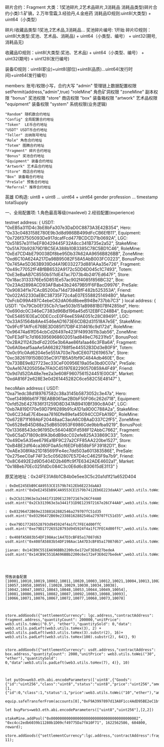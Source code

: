 碎片合约：Fragment
    大类：1奖池碎片,2艺术品碎片,3消耗品
消耗品类型(碎片合约小类):1.矿镐，2.万年雪霜,3.经验丹,4.金疮药
消耗品ID规则:uint8(大类型) + uint64（小类型）

碎片/收藏品类型:1奖池,2艺术品,3消耗品...
奖池碎片编号: 1开始
碎片ID规则：uint8(大类型:奖池、艺术品、消耗品) + uint64（小类型、编号） + uint32(期号,消耗品无)

收藏品ID规则：uint8(大类型:奖池、艺术品) + uint64（小类型、编号） + uint32(期号) + uint128(发行编号)

装备ID规则：uint8(职业)+uint8(部位)+uint8(品质)...uint64(发行时间)+uint64(发行编号)

members: 账号/权限小写，合约大写
    "admin" 管理链上数据配置权限 setPermit(address,"admin",true)
    "roleMine" 角色矿洞权限
    "zoneMine" 副本权限
    "bonus" 奖池权限
    "store" 商店权限
    "box" 装备箱权限
    "artwork" 艺术品权限
    "equipment" 装备权限
    "system" 系统权限(业务逻辑)


    "Random" 随机数合约地址
    "Config" 全局配置合约地址
    "Token"  LE币合约地址
    "USDT" USDT币合约地址
    "Teller" 出纳账号地址
    "Role" 角色合约地址
    "Totem" 图腾合约地址
    "Fragment" 碎片合约地址
    "Bonus" 奖池合约地址
    "Equipment" 装备合约地址
    "Artwork" 艺术品合约地址
    "Store" 商店合约地址
    "Box" 装备箱合约地址
    "PreSale" 预售合约地址
    "Referral" 推荐合约地址


英雄 ID构造:
    uint8 + uint8 ... uint64 + uint64
    gender  profession ... timestamp  totalSupply

一、全局配置项: 
    1.角色最高等级(maxlevel)
    2.经验配置(experience)


testnet
address: {
        USDT: "0xEB5a311D4c3bE8bFa307e3DaD0C8873A3E42B354",
        Hero: "0x33c0483158E780E9b3d8d986BB499dFcCB6EfB11",
        Equipment: "0x726f37505093De917dcafFcd477BCDCD71b0692A",
        LGC: "0x51857e3111eEF80429445F32A8cc341B735e2a52",
        StakeMine: "0x51A70b92879D1BC5EA388b10B3385C78C5BD1C46",
        RoleMine: "0xEd7CD4bE790038Df8be95Db37A62AA9656B826BB",
        ZoneMine: "0xd6C10A624A217Da98B95082F58A5AbB003FC0223",
        BonusPool: "0x745Ae5D363B939Dd4A19E032273d881AAa35e726",
        Fragment: "0x49c77052fF4BfBB6532A9172c5DD6D045c1C7493",
        Totem: "0xE3eBaAB7C8550b511dE47ac7D73b4b24f7Ed647F",
        Store: "0x18ac3133376Ee5D851Ee57ac902f4085f856BC32",
        Box: "0x23Ad2898ACD93AFBab43b24679B5fF6FBacD9976",
        PreSale: "0x90834f1e7CAcB5200a714d7394BfF482b525353A",
        Friend: "0x022A52330aEBC38735F72c4aE07E5588251494B0",
        Market: "0xFcbD99A497C4ebeC62dA06d8beeB94Be737bb7C3"
    }
local
    address: {
        USDT: "0x79Cb0Ef35Cb7c1ae503b151aB9881B07Bf4285bd",
        Hero: "0x690dc0C346eC7383d96Bd196a45d512EBFC248B4",
        Equipment: "0xE54851E0EaC0DECccE0F6eeE59AE051c28C89491",
        LGC: "0x33A51564b8Ae4546eAD1673E6CDB2d31518A7e5E",
        StakeMine: "0x9FcfF1AfFc676BE3D085f17DBF4314616c9d172d",
        RoleMine: "0x96474a61fD54cbCd26497e423Ff4993611b3ab56",
        ZoneMine: "0xFE3dF1c7d1663956968602051ad849eC76231fe5",
        BonusPool: "0x2BA211242bdFd2205e3b6Aae86fa1aa46c3FBa6A",
        Fragment: "0x6A0beaf5aaAe5A66282788f5e44552B3Dd3eB0F9",
        Totem: "0x0c91c0Ad6204e5e551A703e7bdCE60712619657e",
        Store: "0xc3826119150B035eC9171B5A5fbf9C484Adb460E",
        Box: "0x733BE9e827723ec33CeF00956E19a05e3bd0C07a",
        PreSale: "0xAe1674205056e7FA0C45197E82290570859A4F49",
        Friend: "0x9d7d52DA48e7ee2a3e608F9607561524451E00C8",
        Market: "0xdA816F2e628E3e0d261445282C6ce582C5E48147"
    },

hecoMain
    address:{
        USDT: "0xa71edc38d189767582c38a3145b5873052c3e47a",
        Hero: "0xef349B6b61F7BEABB061ae2B0bF50F06c262d718",
        Equipment: "0xfd52bE427836f31259D8D347AB9410Bf390c8A04",
        LGC: "0xb7A819D170e59D79f6289b91cA1D1a9D0C788A2a",
        StakeMine: "0x6C234aE7E4beaa7816Dfe89efa45094CCDFbA19D",
        RoleMine: "0x672B71f169AbF20448aaC3acA6C0BAaD337C2fF5",
        ZoneMine: "0x6528eB45D88a25dB650953F6986Cde9bbfba9219",
        BonusPool: "0x13368543dc96195Dc564048DFd598F12AbbC7662",
        Fragment: "0x6C5aD71809c8fA3b6dB9dcC02efe825A33869C33",
        Totem: "0x49De5A35ee679Ea1BF9C27a2CFF85AA220be1527",
        Store: "0xB4BE2df64ca360F0aA5cf6EDFbB58bF5F39182D1",
        Box: "0xAEe308fAb21D185691Fe4ec7dd503a601383586E",
        PreSale: "0x275eeC0aF74F3c5c0562807E57D4cC4625F9a7b9",
        Friend: "0x8C6492E2d9D5404D2b46ffc9f7E6342ADE4602a1",
        Market: "0x18Beb70Ec025fdDc084C3c0E6d6cB30615dE3113"
    }

原奖池地址：0x24FE31A6b1CB4b0e5ee3C5c20a1d1f21a652D404

    : 0xDeE245EbB9C4A9553CE1579b7412Eb6E223daAA3
    usdt.mint("0xDeE245EbB9C4A9553CE1579b7412Eb6E223daAA3",web3.utils.toWei("100000","ether"))

    : 0x2Cb313963e3a3441f31D9E123972167e26CF44A0
    usdt.mint("0x2Cb313963e3a3441f31D9E123972167e26CF44A0",web3.utils.toWei("100000","ether"))

    : 0x03296472B69e23388162882546a279707fC51d35
    usdt.mint("0x03296472B69e23388162882546a279707fC51d35",web3.utils.toWei("100000","ether"))

    : 0xe79D177265528793d945924f4a1fC7FEC4d00ffC
    usdt.mint("0xe79D177265528793d945924f4a1fC7FEC4d00ffC",web3.utils.toWei("100000","ether"))

    : 0x408fA5883b54DF198Aac1A47D3cBF85a17087d63
    usdt.mint("0x408fA5883b54DF198Aac1A47D3cBF85a17087d63",web3.utils.toWei("100000","ether"))

    jianan: 0x14CB9C551EA696BBb2200c6e172eF3E0d27bedeA
    usdt.mint("0x14CB9C551EA696BBb2200c6e172eF3E0d27bedeA",web3.utils.toWei("100000","ether"))




    预售装备配置
    [10001,10010,10019,10002,10011,10020,10003,10012,10021,10004,10013,10022,10005,10014,10023,10006,10015,10024],[10057,10058,10059],[10028,10029,10030,10034,10038],[10042,10047,10052,10043,10048,10053,10044,10049,10054],[10081,10086,10091,10082,10087,10092,10083,10088,10093],[10066,10071,10076,10067,10072,10077,10068,10073,10078]



    store.addGoods({"settlementCurrency": lgc.address,"contractAddress": fragment.address,"quantityCount": 200000,"unitPrice": web3.utils.toWei("0.5", "ether"),"quantitySold": 0,"data": web3.utils.padLeft(web3.utils.toHex(3), 2) + web3.utils.padLeft(web3.utils.toHex(3).substr(2), 16)+ web3.utils.padLeft(web3.utils.toHex(100).substr(2), 64)}, 9)


    store.addGoods({"settlementCurrency": usdt.address,"contractAddress": box.address,"quantityCount": 2000,"unitPrice": web3.utils.toWei("30", "ether"),"quantitySold": 0,"data":web3.utils.padLeft(web3.utils.toHex(7), 4)}, 10)



    let putOn=web3.eth.abi.encodeParameters(['uint8',{"Goods":{"id":"uint256","class":"uint8","status":"uint8","price":"uint256","amount":"uint32","seller":"address","buyer":"address","contentId":"uint256","payContract":"address"}}],[1,{"id":0,"class":1,"status":1,"price":web3.utils.toWei("10","ether"),"amount":1,"seller":accounts[1],"buyer":"0x0000000000000000000000000000000000000000","contentId":"1365772781073691086767888968074276012734645052314782234890092273563559002115","payContract":"0xb895492c775e9448B1a45519F3ba8Cd8B76304e7"}])

    equip.safeTransferFrom(accounts[0],"0xF9A3997897d13A8F1cc4AdD95BE2eC1bf2E492fF","1365772781073691086767888968074276012734645052314782234890092273563559002115",putOn)

    let buyPars=web3.eth.abi.encodeParameters(["uint8","uint256"],[2,2])

    stakeMine.addPool("0x0000000000000000000000000000000000000002", "0xc4cc2edb6039b11280b1D09cf49775Da7fA10F71", 1622562586, 604800, reward);

    store.addGoods({"settlementCurrency":lgc.address,"contractAddress":fragment.address,"quantityCount":100000,"unitPrice":toWei("5","ether"),"quantitySold":0,"data":padLeft(toHex(3),2)+padLeft(toHex(4).substr(2),16)+padLeft(toHex(0).substr(2),64)}, 11);